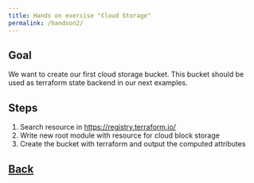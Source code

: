 ```yaml
---
title: Hands on exercise "Cloud Storage"
permalink: /handson2/
---
```


## Goal

We want to create our first cloud storage bucket. This bucket should be used as terraform state backend in our next examples.

## Steps

1. Search resource in <https://registry.terraform.io/>
2. Write new root module with resource for cloud block storage
3. Create the bucket with terraform and output the computed attributes

## [Back](index.markdown)
